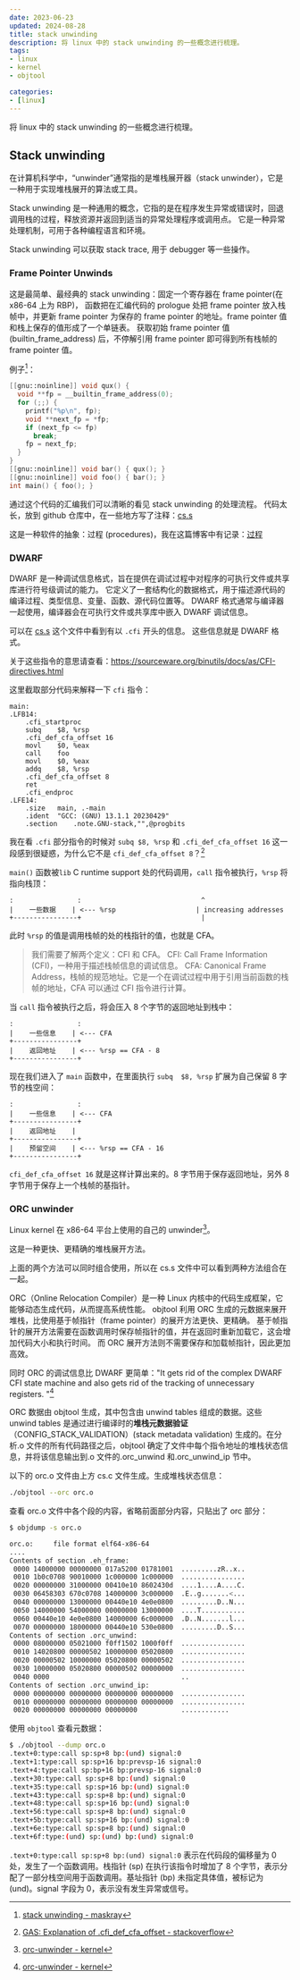 ```yaml
---
date: 2023-06-23
updated: 2024-08-28
title: stack unwinding
description: 将 linux 中的 stack unwinding 的一些概念进行梳理。
tags:
- linux
- kernel
- objtool

categories:
- [linux]
---
```


将 linux 中的 stack unwinding 的一些概念进行梳理。

## Stack unwinding

在计算机科学中，“unwinder”通常指的是堆栈展开器（stack unwinder），它是一种用于实现堆栈展开的算法或工具。

Stack unwinding 是一种通用的概念，它指的是在程序发生异常或错误时，回退调用栈的过程，释放资源并返回到适当的异常处理程序或调用点。
它是一种异常处理机制，可用于各种编程语言和环境。

Stack unwinding 可以获取 stack trace, 用于 debugger 等一些操作。

### Frame Pointer Unwinds

这是最简单、最经典的 stack unwinding：固定一个寄存器在 frame pointer(在 x86-64 上为 RBP)，
函数把在汇编代码的 prologue 处把 frame pointer 放入栈帧中，并更新 frame pointer 为保存的 frame pointer 的地址。frame pointer 值和栈上保存的值形成了一个单链表。
获取初始 frame pointer 值 (builtin_frame_address) 后，不停解引用 frame pointer 即可得到所有栈帧的 frame pointer 值。

例子[^1]：

```c
[[gnu::noinline]] void qux() {
  void **fp = __builtin_frame_address(0);
  for (;;) {
    printf("%p\n", fp);
    void **next_fp = *fp;
    if (next_fp <= fp)
      break;
    fp = next_fp;
  }
}
[[gnu::noinline]] void bar() { qux(); }
[[gnu::noinline]] void foo() { bar(); }
int main() { foo(); }
```

通过这个代码的汇编我们可以清晰的看见 stack unwinding 的处理流程。
代码太长，放到 github 仓库中，在一些地方写了注释：[cs.s](https://github.com/Xunop/notes/blob/main/linux/stack_unwinding/cs.s)

这是一种软件的抽象：过程 (procedures)，我在这篇博客中有记录：[过程](https://blog.fooo.in/2023/06/23/CS/cs-procedure)

### DWARF

DWARF 是一种调试信息格式，旨在提供在调试过程中对程序的可执行文件或共享库进行符号级调试的能力。
它定义了一套结构化的数据格式，用于描述源代码的编译过程、类型信息、变量、函数、源代码位置等。
DWARF 格式通常与编译器一起使用，编译器会在可执行文件或共享库中嵌入 DWARF 调试信息。

可以在 [cs.s](https://github.com/Xunop/notes/blob/main/linux/stack_unwinding/cs.s) 这个文件中看到有以 `.cfi` 开头的信息。
这些信息就是 DWARF 格式。

关于这些指令的意思请查看：https://sourceware.org/binutils/docs/as/CFI-directives.html

这里截取部分代码来解释一下 `cfi` 指令：

```assembly
main:
.LFB14:
	.cfi_startproc
	subq	$8, %rsp
	.cfi_def_cfa_offset 16
	movl	$0, %eax
	call	foo
	movl	$0, %eax
	addq	$8, %rsp
	.cfi_def_cfa_offset 8
	ret
	.cfi_endproc
.LFE14:
	.size	main, .-main
	.ident	"GCC: (GNU) 13.1.1 20230429"
	.section	.note.GNU-stack,"",@progbits
```

我在看 `.cfi` 部分指令的时候对 `subq $8, %rsp` 和 `.cfi_def_cfa_offset 16` 这一段感到很疑惑，为什么它不是 `cfi_def_cfa_offset 8`？[^2]

`main()` 函数被`lib` C runtime support 处的代码调用，`call` 指令被执行，`%rsp` 将指向栈顶：

```
:                :                              ^
|    一些数据    | <--- %rsp                    | increasing addresses
+----------------+                              |
```

此时 `%rsp` 的值是调用栈帧的处的栈指针的值，也就是 CFA。

> 我们需要了解两个定义：CFI 和 CFA。
> CFI: Call Frame Information (CFI)，一种用于描述栈帧信息的调试信息。
> CFA: Canonical Frame Address，栈帧的规范地址。它是一个在调试过程中用于引用当前函数的栈帧的地址，CFA 可以通过 CFI 指令进行计算。

当 `call` 指令被执行之后，将会压入 8 个字节的返回地址到栈中：

```
:                :
|    一些信息    | <--- CFA
+----------------+
|    返回地址    | <--- %rsp == CFA - 8
+----------------+
```

现在我们进入了 `main` 函数中，在里面执行 `subq	$8, %rsp` 扩展为自己保留 8 字节的栈空间：

```
:                :
|    一些信息    | <--- CFA
+----------------+
|    返回地址    |
+----------------+
|    预留空间    | <--- %rsp == CFA - 16
+----------------+
```

`cfi_def_cfa_offset 16` 就是这样计算出来的。8 字节用于保存返回地址，另外 8 字节用于保存上一个栈帧的基指针。

### ORC unwinder

Linux kernel 在 x86-64 平台上使用的自己的 unwinder[^3]。

这是一种更快、更精确的堆栈展开方法。

上面的两个方法可以同时组合使用，所以在 cs.s 文件中可以看到两种方法组合在一起。

ORC（Online Relocation Compiler）是一种 Linux 内核中的代码生成框架，它能够动态生成代码，从而提高系统性能。
objtool 利用 ORC 生成的元数据来展开堆栈，比使用基于帧指针（frame pointer）的展开方法更快、更精确。
基于帧指针的展开方法需要在函数调用时保存帧指针的值，并在返回时重新加载它，这会增加代码大小和执行时间。
而 ORC 展开方法则不需要保存和加载帧指针，因此更加高效。

同时 ORC 的调试信息比 DWARF 更简单："It gets rid of the complex DWARF CFI state machine and also gets rid of the tracking of unnecessary registers. "[^3]

ORC 数据由 objtool 生成，其中包含由 unwind tables 组成的数据。这些 unwind tables 是通过进行编译时的**堆栈元数据验证**（CONFIG_STACK_VALIDATION）(stack metadata validation) 生成的。在分析.o 文件的所有代码路径之后，objtool 确定了文件中每个指令地址的堆栈状态信息，并将该信息输出到.o 文件的.orc_unwind 和.orc_unwind_ip 节中。

以下的 orc.o 文件由上方 cs.c 文件生成。生成堆栈状态信息：

```bash
./objtool --orc orc.o
```

查看 orc.o 文件中各个段的内容，省略前面部分内容，只贴出了 orc 部分：

```bash
$ objdump -s orc.o

orc.o:     file format elf64-x86-64
....
Contents of section .eh_frame:
 0000 14000000 00000000 017a5200 01781001  .........zR..x..
 0010 1b0c0708 90010000 1c000000 1c000000  ................
 0020 00000000 31000000 00410e10 8602430d  ....1....A....C.
 0030 06458303 670c0708 14000000 3c000000  .E..g.......<...
 0040 00000000 13000000 00440e10 4e0e0800  .........D..N...
 0050 14000000 54000000 00000000 13000000  ....T...........
 0060 00440e10 4e0e0800 14000000 6c000000  .D..N.......l...
 0070 00000000 18000000 00440e10 530e0800  .........D..S...
Contents of section .orc_unwind:
 0000 08000000 05021000 f0ff1502 1000f0ff  ................
 0010 14020800 00000502 10000000 05020800  ................
 0020 00000502 10000000 05020800 00000502  ................
 0030 10000000 05020800 00000502 00000000  ................
 0040 0000                                 ..
Contents of section .orc_unwind_ip:
 0000 00000000 00000000 00000000 00000000  ................
 0010 00000000 00000000 00000000 00000000  ................
 0020 00000000 00000000 00000000           ............
```

使用 `objtool` 查看元数据：

```bash
$ ./objtool --dump orc.o
.text+0:type:call sp:sp+8 bp:(und) signal:0
.text+1:type:call sp:sp+16 bp:prevsp-16 signal:0
.text+4:type:call sp:bp+16 bp:prevsp-16 signal:0
.text+30:type:call sp:sp+8 bp:(und) signal:0
.text+35:type:call sp:sp+16 bp:(und) signal:0
.text+43:type:call sp:sp+8 bp:(und) signal:0
.text+48:type:call sp:sp+16 bp:(und) signal:0
.text+56:type:call sp:sp+8 bp:(und) signal:0
.text+5b:type:call sp:sp+16 bp:(und) signal:0
.text+6e:type:call sp:sp+8 bp:(und) signal:0
.text+6f:type:(und) sp:(und) bp:(und) signal:0
```

`.text+0:type:call sp:sp+8 bp:(und) signal:0` 表示在代码段的偏移量为 0 处，发生了一个函数调用。栈指针 (sp) 在执行该指令时增加了 8 个字节，表示分配了一部分栈空间用于函数调用。基址指针 (bp) 未指定具体值，被标记为 (und)。signal 字段为 0，表示没有发生异常或信号。

[^1]: [stack unwinding - maskray](https://maskray.me/blog/2020-11-08-stack-unwinding)
[^2]: [GAS: Explanation of .cfi_def_cfa_offset - stackoverflow](https://stackoverflow.com/questions/7534420/gas-explanation-of-cfi-def-cfa-offset)
[^3]: [orc-unwinder - kernel](https://www.kernel.org/doc/html/next/x86/orc-unwinder.html)
